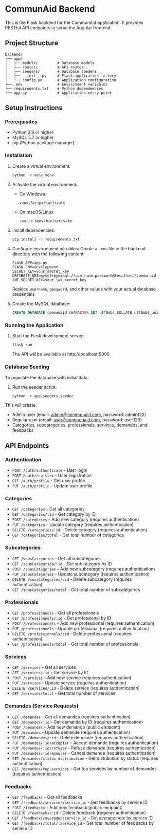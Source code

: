 # CommunAid Backend

This is the Flask backend for the CommunAid application. It provides RESTful API endpoints to serve the Angular frontend.

## Project Structure

```
backend/
├── app/
│   ├── models/         # Database models
│   ├── routes/         # API routes
│   ├── seeders/        # Database seeders
│   ├── __init__.py     # Flask application factory
│   └── config.py       # Application configuration
├── .env                # Environment variables
├── requirements.txt    # Python dependencies
└── app.py              # Application entry point
```

## Setup Instructions

### Prerequisites

- Python 3.8 or higher
- MySQL 5.7 or higher
- pip (Python package manager)

### Installation

1. Create a virtual environment:
   ```bash
   python -m venv venv
   ```

2. Activate the virtual environment:
   - On Windows:
     ```bash
     venv\Scripts\activate
     ```
   - On macOS/Linux:
     ```bash
     source venv/bin/activate
     ```

3. Install dependencies:
   ```bash
   pip install -r requirements.txt
   ```

4. Configure environment variables:
   Create a `.env` file in the backend directory with the following content:
   ```
   FLASK_APP=app.py
   FLASK_ENV=development
   SECRET_KEY=your_secret_key
   DATABASE_URI=mysql+pymysql://username:password@localhost/communaid
   JWT_SECRET_KEY=your_jwt_secret_key
   ```
   Replace `username`, `password`, and other values with your actual database credentials.

5. Create the MySQL database:
   ```sql
   CREATE DATABASE communaid CHARACTER SET utf8mb4 COLLATE utf8mb4_unicode_ci;
   ```

### Running the Application

1. Start the Flask development server:
   ```bash
   flask run
   ```
   The API will be available at http://localhost:5000

### Database Seeding

To populate the database with initial data:

1. Run the seeder script:
   ```bash
   python -m app.seeders.seeder
   ```

This will create:
- Admin user (email: admin@communaid.com, password: admin123)
- Regular user (email: user@communaid.com, password: user123)
- Categories, subcategories, professionals, services, demandes, and feedbacks

## API Endpoints

### Authentication
- `POST /auth/authenticate` - User login
- `POST /auth/register` - User registration
- `GET /auth/profile` - Get user profile
- `PUT /auth/profile` - Update user profile

### Categories
- `GET /categories` - Get all categories
- `GET /categories/:id` - Get category by ID
- `POST /categories` - Add new category (requires authentication)
- `PUT /categories` - Update category (requires authentication)
- `DELETE /categories/:id` - Delete category (requires authentication)
- `GET /categories/total` - Get total number of categories

### Subcategories
- `GET /sousCategories` - Get all subcategories
- `GET /sousCategories/:id` - Get subcategory by ID
- `POST /sousCategories` - Add new subcategory (requires authentication)
- `PUT /sousCategories` - Update subcategory (requires authentication)
- `DELETE /sousCategories/:id` - Delete subcategory (requires authentication)
- `GET /sousCategories/total` - Get total number of subcategories

### Professionals
- `GET /professionnels` - Get all professionals
- `GET /professionnels/:id` - Get professional by ID
- `POST /professionnels` - Add new professional (requires authentication)
- `PUT /professionnels` - Update professional (requires authentication)
- `DELETE /professionnels/:id` - Delete professional (requires authentication)
- `GET /professionnels/total` - Get total number of professionals

### Services
- `GET /services` - Get all services
- `GET /services/:id` - Get service by ID
- `POST /services` - Add new service (requires authentication)
- `PUT /services` - Update service (requires authentication)
- `DELETE /services/:id` - Delete service (requires authentication)
- `GET /services/total` - Get total number of services

### Demandes (Service Requests)
- `GET /demandes` - Get all demandes (requires authentication)
- `GET /demandes/:id` - Get demande by ID (requires authentication)
- `POST /demandes` - Add new demande (public endpoint)
- `PUT /demandes` - Update demande (requires authentication)
- `DELETE /demandes/:id` - Delete demande (requires authentication)
- `PUT /demandes/:id/accepter` - Accept demande (requires authentication)
- `PUT /demandes/:id/refuser` - Refuse demande (requires authentication)
- `PUT /demandes/:id/annuler` - Cancel demande (requires authentication)
- `GET /demandes/status-distribution` - Get distribution by status (requires authentication)
- `GET /demandes/top-services` - Get top services by number of demandes (requires authentication)

### Feedbacks
- `GET /feedbacks` - Get all feedbacks
- `GET /feedbacks/service/:service_id` - Get feedbacks by service ID
- `POST /feedbacks` - Add new feedback (public endpoint)
- `DELETE /feedbacks/:id` - Delete feedback (requires authentication)
- `GET /feedbacks/average/:service_id` - Get average note by service ID
- `GET /feedbacks/total/:service_id` - Get total number of feedbacks by service ID
